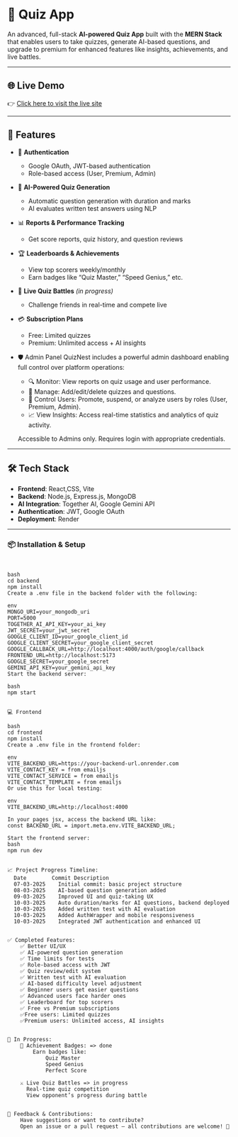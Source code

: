 # 🧠 Quiz App

An advanced, full-stack **AI-powered Quiz App** built with the **MERN Stack** that enables users to take quizzes, generate AI-based questions, and upgrade to premium for enhanced features like insights, achievements, and live battles.

---

## 🌐 Live Demo

👉 [Click here to visit the live site](https://quiz-app-cp2h.onrender.com/)

---

## 🚀 Features

- 🔐 **Authentication**
  - Google OAuth, JWT-based authentication
  - Role-based access (User, Premium, Admin)

- 🧠 **AI-Powered Quiz Generation**
  - Automatic question generation with duration and marks
  - AI evaluates written test answers using NLP

- 📊 **Reports & Performance Tracking**
  - Get score reports, quiz history, and question reviews

- 🏆 **Leaderboards & Achievements**
  - View top scorers weekly/monthly
  - Earn badges like “Quiz Master,” “Speed Genius,” etc.

- 🤝 **Live Quiz Battles** *(in progress)*
  - Challenge friends in real-time and compete live

- 💳 **Subscription Plans**
  - Free: Limited quizzes
  - Premium: Unlimited access + AI insights

- 🛡️ Admin Panel
  QuizNest includes a powerful admin dashboard enabling full control over platform operations:
  
  - 🔍 Monitor: View reports on quiz usage and user performance.
  - 🧩 Manage: Add/edit/delete quizzes and questions.
  - 👥 Control Users: Promote, suspend, or analyze users by roles (User, Premium, Admin).
  - 📈 View Insights: Access real-time statistics and analytics of quiz activity.
  
  Accessible to Admins only. Requires login with appropriate credentials.

---

## 🛠️ Tech Stack

- **Frontend**: React,CSS, Vite
- **Backend**: Node.js, Express.js, MongoDB
- **AI Integration**: Together AI, Google Gemini API
- **Authentication**: JWT, Google OAuth
- **Deployment**: Render

---


### 📦 Installation & Setup

```🔗 Backend


bash
cd backend
npm install
Create a .env file in the backend folder with the following:

env
MONGO_URI=your_mongodb_uri
PORT=5000
TOGETHER_AI_API_KEY=your_ai_key
JWT_SECRET=your_jwt_secret
GOOGLE_CLIENT_ID=your_google_client_id
GOOGLE_CLIENT_SECRET=your_google_client_secret
GOOGLE_CALLBACK_URL=http://localhost:4000/auth/google/callback
FRONTEND_URL=http://localhost:5173
GOOGLE_SECRET=your_google_secret
GEMINI_API_KEY=your_gemini_api_key
Start the backend server:

bash
npm start


💻 Frontend

bash
cd frontend
npm install
Create a .env file in the frontend folder:

env
VITE_BACKEND_URL=https://your-backend-url.onrender.com
VITE_CONTACT_KEY = from emailjs 
VITE_CONTACT_SERVICE = from emailjs 
VITE_CONTACT_TEMPLATE = from emailjs 
Or use this for local testing:

env
VITE_BACKEND_URL=http://localhost:4000

In your pages jsx, access the backend URL like:
const BACKEND_URL = import.meta.env.VITE_BACKEND_URL;

Start the frontend server:
bash
npm run dev


📈 Project Progress Timeline:
  Date	      Commit Description
  07-03-2025	Initial commit: basic project structure
  08-03-2025	AI-based question generation added
  09-03-2025	Improved UI and quiz-taking UX
  10-03-2025	Auto duration/marks for AI questions, backend deployed
  10-03-2025	Added written test with AI evaluation
  10-03-2025	Added AuthWrapper and mobile responsiveness
  10-03-2025	Integrated JWT authentication and enhanced UI


✅ Completed Features:
    ✅ Better UI/UX
    ✅ AI-powered question generation
    ✅ Time limits for tests
    ✅ Role-based access with JWT
    ✅ Quiz review/edit system
    ✅ Written test with AI evaluation
    ✅ AI-based difficulty level adjustment
    ✅ Beginner users get easier questions
    ✅ Advanced users face harder ones
    ✅ Leaderboard for top scorers
    ✅ Free vs Premium subscriptions
    ✅Free users: Limited quizzes
    ✅Premium users: Unlimited access, AI insights


🔄 In Progress:
    🏅 Achievement Badges: => done
        Earn badges like:
            Quiz Master
            Speed Genius
            Perfect Score

    ⚔️ Live Quiz Battles => in progress
      Real-time quiz competition
      View opponent’s progress during battle


💬 Feedback & Contributions:
    Have suggestions or want to contribute?
    Open an issue or a pull request — all contributions are welcome! 🙌
